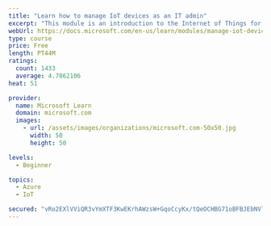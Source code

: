 ```yaml
---
title: "Learn how to manage IoT devices as an IT admin"
excerpt: "This module is an introduction to the Internet of Things for IT admins."
webUrl: https://docs.microsoft.com/en-us/learn/modules/manage-iot-devices/
type: course
price: Free
length: PT44M
ratings:
  count: 1433
  average: 4.7062106
heat: 51

provider:
  name: Microsoft Learn
  domain: microsoft.com
  images:
    - url: /assets/images/organizations/microsoft.com-50x50.jpg
      width: 50
      height: 50

levels:
  - Beginner

topics:
  - Azure
  - IoT

secured: "vRo2EXlVViQR3vYmXTF3KwEKrhAWzsW+GqoCcyKx/tQeOCHBG71oBFBJEbNVlTThUjUpbz8g8THd0EWgfPPwzWMq+vkG3y3ThHMLmm5e26VJS1EvAZrTv0teEpxTM93Ar9M7YaKpxdobRdLQVlxnOEHheVqkc3ZYqCUf/dNgII2cF59UqT2Y8LNOvqX9sgT5JQYQlZVpeDsxaIdhNenMcto9cYQUMOd/mvTFVU47srZy01vQhPKJmVZW2JcZd2mVfJTyqs56MCHQvpweSGtXS5RqT+93Kqbodwam2nIzb4Nv1oMCUBGV8Zhh5SJ93epmVMnb1GI3J0j69+6fkcbEvf6yab4g+neczJfAVFoDRH9CWDtw+3MLhq9XEeTHcPL15sk08dJwUxf3RRChVbftjBdZ8BzwKvl16rzQbjq+FsU=;HR/tZs+FgmgUxF9mdWKuqQ=="
---
```


